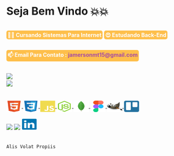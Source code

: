 # Seja Bem Vindo  💥💥

 <div align="left">
  <p style=" text-transform:capitalize; color:white;font-weight:bold; background-color:orange; border-radius:5px;display:inline-block;padding:3px;opacity:0.7;" >👨‍🎓 Cursando Sistemas Para Internet</p>

 <p style="text-transform:capitalize; color:white;font-weight:bold; background-color:orange; border-radius:5px;display:inline-block;padding:3px;opacity:0.7;" >😍 estudando back-end</p>
 
 <p style="text-transform:capitalize; color:white;font-weight:bold; background-color:orange; border-radius:5px;display:inline-block;padding:3px;opacity:0.7;" >📫 email para contato : <a style="text-transform:none; color:purple;font-weight:700;">jamersonmt15@gmail.com</a></p>

 </div>
<br/>

<div align="left">
  <a href="https://github.com/JJamersonMT">
  <img height="180em" src="https://github-readme-stats.vercel.app/api?username=JJamersonMT&show_icons=true&theme=dark&include_all_commits=true&count_private=true"/>

  <br/>
  
  <img height="180em"  src="https://github-readme-stats.vercel.app/api/top-langs/?username=JJamersonMT&layout=compact&langs_count=7&theme=dark"/>
</div>

  <br/>

<div style="display: inline_block"><br>
  <img align="center" height="30" width="40" src="https://raw.githubusercontent.com/devicons/devicon/master/icons/html5/html5-original.svg">
  <img align="center" height="30" width="40" src="https://raw.githubusercontent.com/devicons/devicon/master/icons/css3/css3-original.svg">
  <img align="center" height="30" width="40" src="https://raw.githubusercontent.com/devicons/devicon/master/icons/javascript/javascript-plain.svg">
  <img align="center" height="30" width="40" src="https://raw.githubusercontent.com/devicons/devicon/master/icons/nodejs/nodejs-original.svg">
  <img align="center" height="30" width="40" src="https://raw.githubusercontent.com/devicons/devicon/master/icons/mongodb/mongodb-original.svg">
  <img align="center" height="30" width="40" src="https://raw.githubusercontent.com/devicons/devicon/master/icons/figma/figma-original.svg">
    <img align="center" height="30" width="40" src="https://raw.githubusercontent.com/devicons/devicon/master/icons/gimp/gimp-original.svg">
    <img align="center" height="30" width="40" src="https://raw.githubusercontent.com/devicons/devicon/master/icons/trello/trello-plain.svg">
</div>

<br>

<div> 
  <a href="https://www.instagram.com/JamersonMT/" target="_blank"><img src="https://img.shields.io/badge/-Instagram-%23E4405F?style=for-the-badge&logo=instagram&logoColor=white" target="_blank"></a>
  <a href = "mailto:jamersonmt15@gmail.com"><img src="https://img.shields.io/badge/-Gmail-%23333?style=for-the-badge&logo=gmail&logoColor=white" target="_blank"></a>
<a href = "https://www.linkedin.com/in/jos%C3%A9-jamerson-7923771a9/"><img height="30" width="40" src="https://raw.githubusercontent.com/devicons/devicon/master/icons/linkedin/linkedin-original.svg"></a>
  
</div>

<br>

```Alis Volat Propiis```

